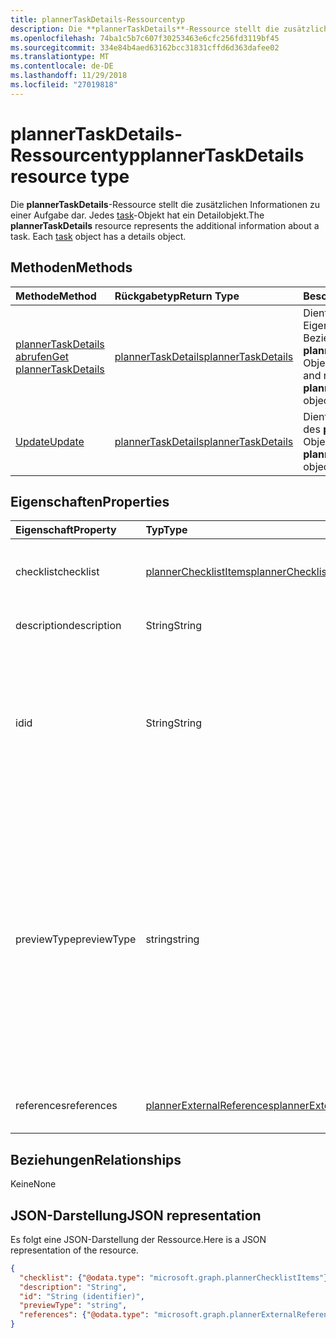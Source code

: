 ```yaml
---
title: plannerTaskDetails-Ressourcentyp
description: Die **plannerTaskDetails**-Ressource stellt die zusätzlichen Informationen zu einer Aufgabe dar. Jedes task-Objekt hat ein Detailobjekt.
ms.openlocfilehash: 74ba1c5b7c607f30253463e6cfc256fd3119bf45
ms.sourcegitcommit: 334e84b4aed63162bcc31831cffd6d363dafee02
ms.translationtype: MT
ms.contentlocale: de-DE
ms.lasthandoff: 11/29/2018
ms.locfileid: "27019818"
---
```

# <a name="plannertaskdetails-resource-type"></a><span data-ttu-id="ed7fd-104">plannerTaskDetails-Ressourcentyp</span><span class="sxs-lookup"><span data-stu-id="ed7fd-104">plannerTaskDetails resource type</span></span>

<span data-ttu-id="ed7fd-p102">Die **plannerTaskDetails**-Ressource stellt die zusätzlichen Informationen zu einer Aufgabe dar. Jedes [task](plannertask.md)-Objekt hat ein Detailobjekt.</span><span class="sxs-lookup"><span data-stu-id="ed7fd-p102">The **plannerTaskDetails** resource represents the additional information about a task. Each [task](plannertask.md) object has a details object.</span></span>


## <a name="methods"></a><span data-ttu-id="ed7fd-107">Methoden</span><span class="sxs-lookup"><span data-stu-id="ed7fd-107">Methods</span></span>

| <span data-ttu-id="ed7fd-108">Methode</span><span class="sxs-lookup"><span data-stu-id="ed7fd-108">Method</span></span>           | <span data-ttu-id="ed7fd-109">Rückgabetyp</span><span class="sxs-lookup"><span data-stu-id="ed7fd-109">Return Type</span></span>    |<span data-ttu-id="ed7fd-110">Beschreibung</span><span class="sxs-lookup"><span data-stu-id="ed7fd-110">Description</span></span>|
|:---------------|:--------|:----------|
|[<span data-ttu-id="ed7fd-111">plannerTaskDetails abrufen</span><span class="sxs-lookup"><span data-stu-id="ed7fd-111">Get plannerTaskDetails</span></span>](../api/plannertaskdetails-get.md) | [<span data-ttu-id="ed7fd-112">plannerTaskDetails</span><span class="sxs-lookup"><span data-stu-id="ed7fd-112">plannerTaskDetails</span></span>](plannertaskdetails.md) |<span data-ttu-id="ed7fd-113">Dient zum Lesen der Eigenschaften und Beziehungen eines **plannerTaskDetails**-Objekts.</span><span class="sxs-lookup"><span data-stu-id="ed7fd-113">Read properties and relationships of **plannerTaskDetails** object.</span></span>|
|[<span data-ttu-id="ed7fd-114">Update</span><span class="sxs-lookup"><span data-stu-id="ed7fd-114">Update</span></span>](../api/plannertaskdetails-update.md) | [<span data-ttu-id="ed7fd-115">plannerTaskDetails</span><span class="sxs-lookup"><span data-stu-id="ed7fd-115">plannerTaskDetails</span></span>](plannertaskdetails.md)    |<span data-ttu-id="ed7fd-116">Dient zum Aktualisieren des **plannerTaskDetails**-Objekts.</span><span class="sxs-lookup"><span data-stu-id="ed7fd-116">Update **plannerTaskDetails** object.</span></span> |

## <a name="properties"></a><span data-ttu-id="ed7fd-117">Eigenschaften</span><span class="sxs-lookup"><span data-stu-id="ed7fd-117">Properties</span></span>
| <span data-ttu-id="ed7fd-118">Eigenschaft</span><span class="sxs-lookup"><span data-stu-id="ed7fd-118">Property</span></span>     | <span data-ttu-id="ed7fd-119">Typ</span><span class="sxs-lookup"><span data-stu-id="ed7fd-119">Type</span></span>   |<span data-ttu-id="ed7fd-120">Beschreibung</span><span class="sxs-lookup"><span data-stu-id="ed7fd-120">Description</span></span>|
|:---------------|:--------|:----------|
|<span data-ttu-id="ed7fd-121">checklist</span><span class="sxs-lookup"><span data-stu-id="ed7fd-121">checklist</span></span>|[<span data-ttu-id="ed7fd-122">plannerChecklistItems</span><span class="sxs-lookup"><span data-stu-id="ed7fd-122">plannerChecklistItems</span></span>](plannerchecklistitems.md)|<span data-ttu-id="ed7fd-123">Die Sammlung von Checklistenelementen für die Aufgabe.</span><span class="sxs-lookup"><span data-stu-id="ed7fd-123">The collection of checklist items on the task.</span></span>|
|<span data-ttu-id="ed7fd-124">description</span><span class="sxs-lookup"><span data-stu-id="ed7fd-124">description</span></span>|<span data-ttu-id="ed7fd-125">String</span><span class="sxs-lookup"><span data-stu-id="ed7fd-125">String</span></span>|<span data-ttu-id="ed7fd-126">Beschreibung der Aufgabe.</span><span class="sxs-lookup"><span data-stu-id="ed7fd-126">Description of the task</span></span>|
|<span data-ttu-id="ed7fd-127">id</span><span class="sxs-lookup"><span data-stu-id="ed7fd-127">id</span></span>|<span data-ttu-id="ed7fd-128">String</span><span class="sxs-lookup"><span data-stu-id="ed7fd-128">String</span></span>| <span data-ttu-id="ed7fd-129">Schreibgeschützt.</span><span class="sxs-lookup"><span data-stu-id="ed7fd-129">Read-only.</span></span> <span data-ttu-id="ed7fd-130">ID des die Aufgabendetails.</span><span class="sxs-lookup"><span data-stu-id="ed7fd-130">ID of the task details.</span></span> <span data-ttu-id="ed7fd-131">Es ist eine 28 Zeichen lang und Groß-/Kleinschreibung beachtet.</span><span class="sxs-lookup"><span data-stu-id="ed7fd-131">It is 28 characters long and case-sensitive.</span></span> <span data-ttu-id="ed7fd-132">[Format Validierung](planner-identifiers-disclaimer.md) erfolgt für den Dienst.</span><span class="sxs-lookup"><span data-stu-id="ed7fd-132">[Format validation](planner-identifiers-disclaimer.md) is done on the service.</span></span>|
|<span data-ttu-id="ed7fd-133">previewType</span><span class="sxs-lookup"><span data-stu-id="ed7fd-133">previewType</span></span>|<span data-ttu-id="ed7fd-134">string</span><span class="sxs-lookup"><span data-stu-id="ed7fd-134">string</span></span>|<span data-ttu-id="ed7fd-135">Hierdurch wird den Typ der Vorschau, die für den Vorgang wird angezeigt.</span><span class="sxs-lookup"><span data-stu-id="ed7fd-135">This sets the type of preview that shows up on the task.</span></span> <span data-ttu-id="ed7fd-136">Die möglichen Werte sind: `automatic`, `noPreview`, `checklist`, `description`, `reference`.</span><span class="sxs-lookup"><span data-stu-id="ed7fd-136">The possible values are: `automatic`, `noPreview`, `checklist`, `description`, `reference`.</span></span> <span data-ttu-id="ed7fd-137">Bei Festlegung auf `automatic` die angezeigte Vorschau wird von der app anzeigen den Vorgang ausgewählt.</span><span class="sxs-lookup"><span data-stu-id="ed7fd-137">When set to `automatic` the displayed preview is chosen by the app viewing the task.</span></span>|
|<span data-ttu-id="ed7fd-138">references</span><span class="sxs-lookup"><span data-stu-id="ed7fd-138">references</span></span>|[<span data-ttu-id="ed7fd-139">plannerExternalReferences</span><span class="sxs-lookup"><span data-stu-id="ed7fd-139">plannerExternalReferences</span></span>](plannerexternalreferences.md)|<span data-ttu-id="ed7fd-140">Die Sammlung der Verweise für die Aufgabe.</span><span class="sxs-lookup"><span data-stu-id="ed7fd-140">The collection of references on the task.</span></span>|

## <a name="relationships"></a><span data-ttu-id="ed7fd-141">Beziehungen</span><span class="sxs-lookup"><span data-stu-id="ed7fd-141">Relationships</span></span>
<span data-ttu-id="ed7fd-142">Keine</span><span class="sxs-lookup"><span data-stu-id="ed7fd-142">None</span></span>


## <a name="json-representation"></a><span data-ttu-id="ed7fd-143">JSON-Darstellung</span><span class="sxs-lookup"><span data-stu-id="ed7fd-143">JSON representation</span></span>
<span data-ttu-id="ed7fd-144">Es folgt eine JSON-Darstellung der Ressource.</span><span class="sxs-lookup"><span data-stu-id="ed7fd-144">Here is a JSON representation of the resource.</span></span>

<!--{
  "blockType": "resource",
  "optionalProperties": [],
  "baseType": "microsoft.graph.entity",
  "@odata.type": "microsoft.graph.plannerTaskDetails"
}-->

```json
{
  "checklist": {"@odata.type": "microsoft.graph.plannerChecklistItems"},
  "description": "String",
  "id": "String (identifier)",
  "previewType": "string",
  "references": {"@odata.type": "microsoft.graph.plannerExternalReferences"}
}

```

<!-- uuid: 8fcb5dbc-d5aa-4681-8e31-b001d5168d79
2015-10-25 14:57:30 UTC -->
<!-- {
  "type": "#page.annotation",
  "description": "plannerTaskDetails resource",
  "keywords": "",
  "section": "documentation",
  "tocPath": ""
}-->
